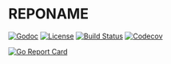 # REPONAME

[![Godoc](http://img.shields.io/badge/godoc-reference-5272b4.svg?maxAge=31536000&style=for-the-badge)](http://godoc.org/github.com/seankhliao/REPONAME)
[![License](https://img.shields.io/github/license/seankhliao/REPONAME.svg?style=for-the-badge)](githib.com/seankhliao/REPONAME)
[![Build Status](https://img.shields.io/travis-ci/seankhliao/REPONAME.svg?style=for-the-badge)](https://travis-ci.org/seankhliao/REPONAME)
[![Codecov](https://img.shields.io/codecov/c/github/seankhliao/REPONAME.svg?style=for-the-badge)](https://codecov.io/gh/seankhliao/REPONAME)

[![Go Report Card](https://goreportcard.com/badge/github.com/seankhliao/REPONAME?style=flat-square)](https://goreportcard.com/report/github.com/seankhliao/REPONAME)
